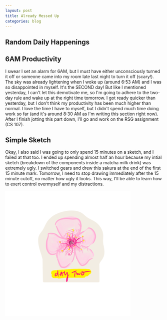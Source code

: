 ```yaml
---
layout: post
title: Already Messed Up
categories: blog
---
```

## Random Daily Happenings

## 6AM Productivity
I swear I set an alarm for 6AM, but I must have either unconsciously turned it off or someone came into my room late last night to turn it off (scary!). The sky was already lightening when I woke up (around 6:53 AM) and I was so disappointed in myself. It's the SECOND day! But like I mentioned yesterday, I can't let this demotivate me, so I'm going to adhere to the two-day rule and wake up at the right time tomorrow. I got ready quicker than yesterday, but I don't think my productivity has been much higher than normal. I love the time I have to myself, but I didn't spend much time doing work so far (and it's around 8:30 AM as I'm writing this section right now). After I finish jotting this part down, I'll go and work on the RSG assignment (CS 107). 
## Simple Sketch
Okay, I also said I was going to only spend 15 minutes on a sketch, and I failed at that too. I ended up spending almost half an hour because my intial sketch (breakdown of the components inside a matcha milk drink) was extremely ugly. I switched gears and drew this sakura at the end of the first 15 minute mark. Tomorrow, I need to stop drawing immediately after the 15 minute cutoff, no matter how ugly it looks. This way, I'll be able to learn how to exert control overmyself and my distractions. 

<img src="/img/sakura.png" alt="sakura" width="400"/>
